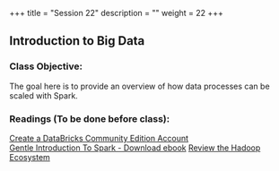 +++
title = "Session 22"
description = ""
weight = 22
+++

## Introduction to Big Data

### Class Objective:
The goal here is to provide an overview of how data processes can be scaled with Spark.

### Readings (To be done before class):
[Create a DataBricks Community Edition Account](https://accounts.cloud.databricks.com/registration.html#signup/community) <br>
[Gentle Introduction To Spark - Download ebook](http://go.databricks.com/gentle-intro-spark)
[Review the Hadoop Ecosystem](http://hadoop.apache.org)
